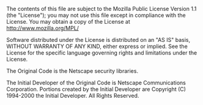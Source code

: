The contents of this file are subject to the Mozilla Public License Version 1.1 (the "License");
you may not use this file except in compliance with the License. You may obtain a copy of the
License at http://www.mozilla.org/MPL/

Software distributed under the License is distributed on an "AS IS" basis, WITHOUT WARRANTY OF
ANY KIND, either express or implied. See the License for the specific language governing rights
and limitations under the License.

The Original Code is the Netscape security libraries.

The Initial Developer of the Original Code is Netscape Communications Corporation. Portions
created by the Initial Developer are Copyright (C) 1994-2000 the Initial Developer.
All Rights Reserved.
